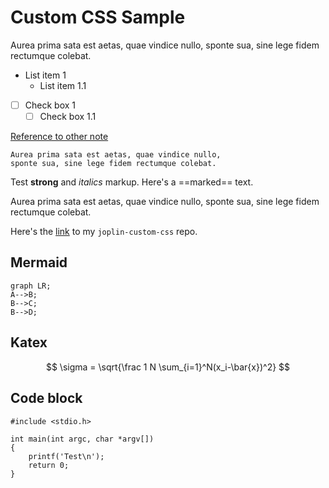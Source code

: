 # Custom CSS Sample

Aurea prima sata est aetas, quae vindice nullo, sponte sua, sine lege fidem rectumque colebat.

- List item 1
	- List item 1.1

- [ ] Check box 1
	- [ ] Check box 1.1

[Reference to other note](:/00112233445566778899aabbccddeeff)

    Aurea prima sata est aetas, quae vindice nullo,
    sponte sua, sine lege fidem rectumque colebat.

Test **strong** and _italics_ markup. Here's a ==marked== text.

Aurea prima sata est aetas, quae vindice nullo, sponte sua, sine lege fidem rectumque colebat.

Here's the [link](https://github.com/tessus/joplin-custom-css) to my `joplin-custom-css` repo.

## Mermaid

```mermaid
graph LR;
A-->B;
B-->C;
B-->D;
```

## Katex

$$
\sigma = \sqrt{\frac 1 N \sum_{i=1}^N(x_i-\bar{x})^2}
$$

## Code block

```
#include <stdio.h>

int main(int argc, char *argv[])
{
    printf('Test\n');
    return 0;
}
```
